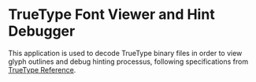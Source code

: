 # TrueType Font Viewer and Hint Debugger

This application is used to decode TrueType binary files in order to view glyph outlines and debug hinting processus,
following specifications from [TrueType Reference](https://developer.apple.com/fonts/TrueType-Reference-Manual/).